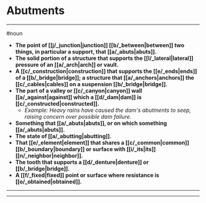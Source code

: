 # Abutments
---
#noun
- **The point of [[j/_junction|junction]] [[b/_between|between]] two things, in particular a support, that [[a/_abuts|abuts]].**
- **The solid portion of a structure that supports the [[l/_lateral|lateral]] pressure of an [[a/_arch|arch]] or vault.**
- **A [[c/_construction|construction]] that supports the [[e/_ends|ends]] of a [[b/_bridge|bridge]]; a structure that [[a/_anchors|anchors]] the [[c/_cables|cables]] on a suspension [[b/_bridge|bridge]].**
- **The part of a valley or [[c/_canyon|canyon]] wall [[a/_against|against]] which a [[d/_dam|dam]] is [[c/_constructed|constructed]].**
	- _Example: Heavy rains have caused the dam's abutments to seep, raising concern over possible dam failure._
- **Something that [[a/_abuts|abuts]], or on which something [[a/_abuts|abuts]].**
- **The state of [[a/_abutting|abutting]].**
- **That [[e/_element|element]] that shares a [[c/_common|common]] [[b/_boundary|boundary]] or surface with [[i/_its|its]] [[n/_neighbor|neighbor]].**
- **The tooth that supports a [[d/_denture|denture]] or [[b/_bridge|bridge]].**
- **A [[f/_fixed|fixed]] point or surface where resistance is [[o/_obtained|obtained]].**
---
---
